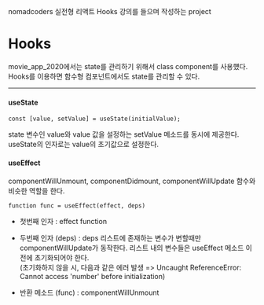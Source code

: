 nomadcoders 실전형 리액트 Hooks 강의를 들으며 작성하는 project

Hooks
======
movie_app_2020에서는 state를 관리하기 위해서 class component를 사용헀다. 
Hooks를 이용하면 함수형 컴포넌트에서도 state를 관리할 수 있다.

---

#### useState
``` const [value, setValue] = useState(initialValue); ```

state 변수인 value와 value 값을 설정하는 setValue 메소드를 동시에 제공한다.
useState의 인자로는 value의 초기값으로 설정한다.

#### useEffect
componentWillUnmount, componentDidmount, componentWillUpdate 함수와 비슷한 역할을 한다.

``` function func = useEffect(effect, deps) ```

- 첫번째 인자 : effect function <br>
- 두번째 인자 (deps) : deps 리스트에 존재하는 변수가 변할때만 componentWillUpdate가 동작한다.
리스트 내의 변수들은 useEffect 메소드 이전에 초기화되어야 한다. 
<br> (초기화하지 않을 시, 다음과 같은 에러 발생 => Uncaught ReferenceError: Cannot access 'number' before initialization) 


- 반환 메소드 (func) : componentWillUnmount

